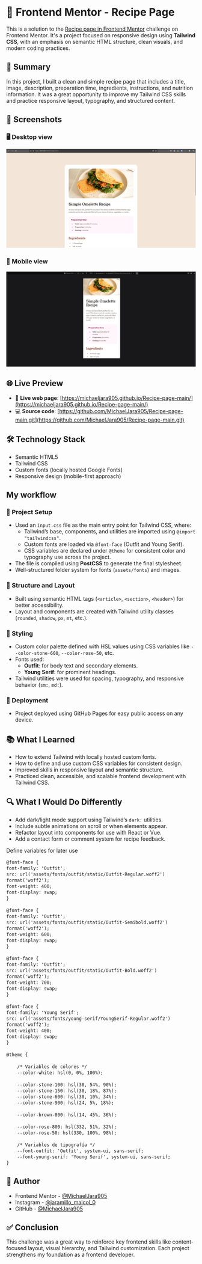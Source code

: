 # 🍳 Frontend Mentor - Recipe Page

This is a solution to the [Recipe page in Frontend Mentor](https://www.frontendmentor.io/learning-paths/getting-started-on-frontend-mentor-XJhRWRREZd/steps/66e1acc75832c087f249d57a/challenge/start) challenge on Frontend Mentor. It's a project focused on responsive design using **Tailwind CSS**, with an emphasis on semantic HTML structure, clean visuals, and modern coding practices.

## 📌 Summary

In this project, I built a clean and simple recipe page that includes a title, image, description, preparation time, ingredients, instructions, and nutrition information. It was a great opportunity to improve my Tailwind CSS skills and practice responsive layout, typography, and structured content.

## 📸 Screenshots

### 🖥️ Desktop view

![](./design/designDesktop.png)

### 📱 Mobile view

![](./design/designMobile.png)

## 🌐 Live Preview

- 🔗 **Live web page**: [https://michaeljara905.github.io/Recipe-page-main/](https://michaeljara905.github.io/Recipe-page-main/)
- 💻 **Source code**: [https://github.com/MichaelJara905/Recipe-page-main.git](https://github.com/MichaelJara905/Recipe-page-main.git)


## 🛠️ Technology Stack

- Semantic HTML5
- Tailwind CSS
- Custom fonts (locally hosted Google Fonts)
- Responsive design (mobile-first approach)

## My workflow
### 📁 Project Setup

- Used an `input.css` file as the main entry point for Tailwind CSS, where:
  - Tailwind’s base, components, and utilities are imported using `@import "tailwindcss"`.
  - Custom fonts are loaded via `@font-face` (Outfit and Young Serif).
  - CSS variables are declared under `@theme` for consistent color and typography use across the project.
- The file is compiled using **PostCSS** to generate the final stylesheet.
- Well-structured folder system for fonts (`assets/fonts`) and images.

### 🧱 Structure and Layout

- Built using semantic HTML tags (`<article>`, `<section>`, `<header>`) for better accessibility.
- Layout and components are created with Tailwind utility classes (`rounded`, `shadow`, `px`, `mt`, etc.).

### 🎨 Styling

- Custom color palette defined with HSL values using CSS variables like `--color-stone-600`, `--color-rose-50`, etc.
- Fonts used:
  - **Outfit**: for body text and secondary elements.
  - **Young Serif**: for prominent headings.
- Tailwind utilities were used for spacing, typography, and responsive behavior (`sm:`, `md:`).

### 🚀 Deployment

- Project deployed using GitHub Pages for easy public access on any device.

## 📚 What I Learned

- How to extend Tailwind with locally hosted custom fonts.
- How to define and use custom CSS variables for consistent design.
- Improved skills in responsive layout and semantic structure.
- Practiced clean, accessible, and scalable frontend development with Tailwind CSS.

## 🔍 What I Would Do Differently

- Add dark/light mode support using Tailwind’s `dark:` utilities.
- Include subtle animations on scroll or when elements appear.
- Refactor layout into components for use with React or Vue.
- Add a contact form or comment system for recipe feedback.

Define variables for later use

    @font-face {
    font-family: 'Outfit';
    src: url('assets/fonts/outfit/static/Outfit-Regular.woff2') format('woff2');
    font-weight: 400;
    font-display: swap;
    }

    @font-face {
    font-family: 'Outfit';
    src: url('assets/fonts/outfit/static/Outfit-Semibold.woff2') format('woff2');
    font-weight: 600;
    font-display: swap;
    }

    @font-face {
    font-family: 'Outfit';
    src: url('assets/fonts/outfit/static/Outfit-Bold.woff2') format('woff2');
    font-weight: 700;
    font-display: swap;
    }

    @font-face {
    font-family: 'Young Serif';
    src: url('assets/fonts/young-serif/YoungSerif-Regular.woff2') format('woff2');
    font-weight: 400;
    font-display: swap;
    }

    @theme {

        /* Variables de colores */
        --color-white: hsl(0, 0%, 100%);

        --color-stone-100: hsl(30, 54%, 90%);
        --color-stone-150: hsl(30, 18%, 87%);
        --color-stone-600: hsl(30, 10%, 34%);
        --color-stone-900: hsl(24, 5%, 18%);

        --color-brown-800: hsl(14, 45%, 36%);

        --color-rose-800: hsl(332, 51%, 32%);
        --color-rose-50: hsl(330, 100%, 98%);

        /* Variables de tipografía */
        --font-outfit: 'Outfit', system-ui, sans-serif;
        --font-young-serif: 'Young Serif', system-ui, sans-serif;
    }

## 👤 Author

- Frontend Mentor - [@MichaelJara905](https://www.frontendmentor.io/profile/MichaelJara905)
- Instagram - [@jaramillo_maicol_0](https://instagram.com/jaramillo_maicol_0)
- GitHub - [@MichaelJara905](https://github.com/MichaelJara905)

## ✅ Conclusion

This challenge was a great way to reinforce key frontend skills like content-focused layout, visual hierarchy, and Tailwind customization. Each project strengthens my foundation as a frontend developer.

